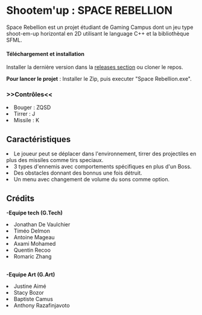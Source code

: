 
# Shootem'up : SPACE REBELLION
Space Rebellion est un projet étudiant de Gaming Campus dont un jeu type shoot-em-up horizontal en 2D utilisant le language C++ et la bibliothèque SFML. 

#### Téléchargement et installation
Installer la dernière version dans la [releases section](https://github.com/GamingCampus-MillieBourgois-24-25/shoot-em-up-les-goats/releases) ou cloner le repos.</br>

**Pour lancer le projet** : Installer le Zip, puis executer "Space Rebellion.exe".
### >>Contrôles<<
<li>Bouger : ZQSD</li>
<li>Tirrer : J</li>
<li>Missile : K</li>

## Caractéristiques
  <li>Le joueur peut se déplacer dans l'environnement, tirrer des projectiles en plus des missiles comme tirs speciaux.</li>
  <li>3 types d'ennemis avec comportements spécifiques en plus d'un Boss.</li>
  <li>Des obstacles donnant des bonnus une fois détruit.</li>
  <li>Un menu avec changement de volume du sons comme option.</li>
</ul>




## Crédits
**-Equipe tech (G.Tech)**
<li>Jonathan De Vaulchier</li>
<li>Timéo Delmon</li>
<li>Antoine Mageau</li>
<li>Axami Mohamed</li>
<li>Quentin Recoo</li>
<li>Romaric Zhang</li>
</br>

**-Equipe Art (G.Art)**
<li>Justine Aimé</li>
<li>Stacy Bozor</li>
<li>Baptiste Camus</li>
<li>Anthony Razafinjavoto</li>

